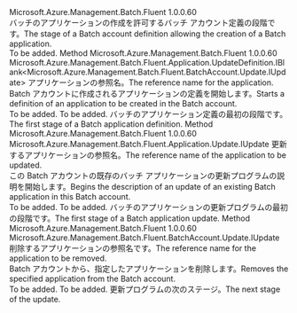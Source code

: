 <Type Name="IWithApplication" FullName="Microsoft.Azure.Management.Batch.Fluent.BatchAccount.Update.IWithApplication">
  <TypeSignature Language="C#" Value="public interface IWithApplication" />
  <TypeSignature Language="ILAsm" Value=".class public interface auto ansi abstract IWithApplication" />
  <TypeSignature Language="DocId" Value="T:Microsoft.Azure.Management.Batch.Fluent.BatchAccount.Update.IWithApplication" />
  <TypeSignature Language="VB.NET" Value="Public Interface IWithApplication" />
  <TypeSignature Language="F#" Value="type IWithApplication = interface" />
  <AssemblyInfo>
    <AssemblyName>Microsoft.Azure.Management.Batch.Fluent</AssemblyName>
    <AssemblyVersion>1.0.0.60</AssemblyVersion>
  </AssemblyInfo>
  <Interfaces />
  <Docs>
    <summary>
            <span data-ttu-id="f7a78-101">バッチのアプリケーションの作成を許可するバッチ アカウント定義の段階です。</span><span class="sxs-lookup"><span data-stu-id="f7a78-101">The stage of a Batch account definition allowing the creation of a Batch application.</span></span>
            </summary>
    <remarks>To be added.</remarks>
  </Docs>
  <Members>
    <Member MemberName="DefineNewApplication">
      <MemberSignature Language="C#" Value="public Microsoft.Azure.Management.Batch.Fluent.Application.UpdateDefinition.IBlank&lt;Microsoft.Azure.Management.Batch.Fluent.BatchAccount.Update.IUpdate&gt; DefineNewApplication (string applicationId);" />
      <MemberSignature Language="ILAsm" Value=".method public hidebysig newslot virtual instance class Microsoft.Azure.Management.Batch.Fluent.Application.UpdateDefinition.IBlank`1&lt;class Microsoft.Azure.Management.Batch.Fluent.BatchAccount.Update.IUpdate&gt; DefineNewApplication(string applicationId) cil managed" />
      <MemberSignature Language="DocId" Value="M:Microsoft.Azure.Management.Batch.Fluent.BatchAccount.Update.IWithApplication.DefineNewApplication(System.String)" />
      <MemberSignature Language="VB.NET" Value="Public Function DefineNewApplication (applicationId As String) As IBlank(Of IUpdate)" />
      <MemberSignature Language="F#" Value="abstract member DefineNewApplication : string -&gt; Microsoft.Azure.Management.Batch.Fluent.Application.UpdateDefinition.IBlank&lt;Microsoft.Azure.Management.Batch.Fluent.BatchAccount.Update.IUpdate&gt;" Usage="iWithApplication.DefineNewApplication applicationId" />
      <MemberType>Method</MemberType>
      <AssemblyInfo>
        <AssemblyName>Microsoft.Azure.Management.Batch.Fluent</AssemblyName>
        <AssemblyVersion>1.0.0.60</AssemblyVersion>
      </AssemblyInfo>
      <ReturnValue>
        <ReturnType>Microsoft.Azure.Management.Batch.Fluent.Application.UpdateDefinition.IBlank&lt;Microsoft.Azure.Management.Batch.Fluent.BatchAccount.Update.IUpdate&gt;</ReturnType>
      </ReturnValue>
      <Parameters>
        <Parameter Name="applicationId" Type="System.String" />
      </Parameters>
      <Docs>
        <param name="applicationId"><span data-ttu-id="f7a78-102">アプリケーションの参照名。</span><span class="sxs-lookup"><span data-stu-id="f7a78-102">The reference name for the application.</span></span></param>
        <summary>
            <span data-ttu-id="f7a78-103">Batch アカウントに作成されるアプリケーションの定義を開始します。</span><span class="sxs-lookup"><span data-stu-id="f7a78-103">Starts a definition of an application to be created in the Batch account.</span></span>
            </summary>
        <returns>To be added.</returns>
        <remarks>To be added.</remarks>
        <return><span data-ttu-id="f7a78-104">バッチのアプリケーション定義の最初の段階です。</span><span class="sxs-lookup"><span data-stu-id="f7a78-104">The first stage of a Batch application definition.</span></span></return>
      </Docs>
    </Member>
    <Member MemberName="UpdateApplication">
      <MemberSignature Language="C#" Value="public Microsoft.Azure.Management.Batch.Fluent.Application.Update.IUpdate UpdateApplication (string applicationId);" />
      <MemberSignature Language="ILAsm" Value=".method public hidebysig newslot virtual instance class Microsoft.Azure.Management.Batch.Fluent.Application.Update.IUpdate UpdateApplication(string applicationId) cil managed" />
      <MemberSignature Language="DocId" Value="M:Microsoft.Azure.Management.Batch.Fluent.BatchAccount.Update.IWithApplication.UpdateApplication(System.String)" />
      <MemberSignature Language="VB.NET" Value="Public Function UpdateApplication (applicationId As String) As IUpdate" />
      <MemberSignature Language="F#" Value="abstract member UpdateApplication : string -&gt; Microsoft.Azure.Management.Batch.Fluent.Application.Update.IUpdate" Usage="iWithApplication.UpdateApplication applicationId" />
      <MemberType>Method</MemberType>
      <AssemblyInfo>
        <AssemblyName>Microsoft.Azure.Management.Batch.Fluent</AssemblyName>
        <AssemblyVersion>1.0.0.60</AssemblyVersion>
      </AssemblyInfo>
      <ReturnValue>
        <ReturnType>Microsoft.Azure.Management.Batch.Fluent.Application.Update.IUpdate</ReturnType>
      </ReturnValue>
      <Parameters>
        <Parameter Name="applicationId" Type="System.String" />
      </Parameters>
      <Docs>
        <param name="applicationId"><span data-ttu-id="f7a78-105">更新するアプリケーションの参照名。</span><span class="sxs-lookup"><span data-stu-id="f7a78-105">The reference name of the application to be updated.</span></span></param>
        <summary>
            <span data-ttu-id="f7a78-106">この Batch アカウントの既存のバッチ アプリケーションの更新プログラムの説明を開始します。</span><span class="sxs-lookup"><span data-stu-id="f7a78-106">Begins the description of an update of an existing Batch application in this Batch account.</span></span>
            </summary>
        <returns>To be added.</returns>
        <remarks>To be added.</remarks>
        <return><span data-ttu-id="f7a78-107">バッチのアプリケーションの更新プログラムの最初の段階です。</span><span class="sxs-lookup"><span data-stu-id="f7a78-107">The first stage of a Batch application update.</span></span></return>
      </Docs>
    </Member>
    <Member MemberName="WithoutApplication">
      <MemberSignature Language="C#" Value="public Microsoft.Azure.Management.Batch.Fluent.BatchAccount.Update.IUpdate WithoutApplication (string applicationId);" />
      <MemberSignature Language="ILAsm" Value=".method public hidebysig newslot virtual instance class Microsoft.Azure.Management.Batch.Fluent.BatchAccount.Update.IUpdate WithoutApplication(string applicationId) cil managed" />
      <MemberSignature Language="DocId" Value="M:Microsoft.Azure.Management.Batch.Fluent.BatchAccount.Update.IWithApplication.WithoutApplication(System.String)" />
      <MemberSignature Language="VB.NET" Value="Public Function WithoutApplication (applicationId As String) As IUpdate" />
      <MemberSignature Language="F#" Value="abstract member WithoutApplication : string -&gt; Microsoft.Azure.Management.Batch.Fluent.BatchAccount.Update.IUpdate" Usage="iWithApplication.WithoutApplication applicationId" />
      <MemberType>Method</MemberType>
      <AssemblyInfo>
        <AssemblyName>Microsoft.Azure.Management.Batch.Fluent</AssemblyName>
        <AssemblyVersion>1.0.0.60</AssemblyVersion>
      </AssemblyInfo>
      <ReturnValue>
        <ReturnType>Microsoft.Azure.Management.Batch.Fluent.BatchAccount.Update.IUpdate</ReturnType>
      </ReturnValue>
      <Parameters>
        <Parameter Name="applicationId" Type="System.String" />
      </Parameters>
      <Docs>
        <param name="applicationId"><span data-ttu-id="f7a78-108">削除するアプリケーションの参照名です。</span><span class="sxs-lookup"><span data-stu-id="f7a78-108">The reference name for the application to be removed.</span></span></param>
        <summary>
            <span data-ttu-id="f7a78-109">Batch アカウントから、指定したアプリケーションを削除します。</span><span class="sxs-lookup"><span data-stu-id="f7a78-109">Removes the specified application from the Batch account.</span></span>
            </summary>
        <returns>To be added.</returns>
        <remarks>To be added.</remarks>
        <return><span data-ttu-id="f7a78-110">更新プログラムの次のステージ。</span><span class="sxs-lookup"><span data-stu-id="f7a78-110">The next stage of the update.</span></span></return>
      </Docs>
    </Member>
  </Members>
</Type>
